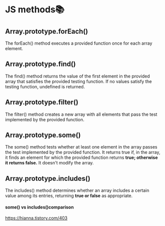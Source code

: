 # JS methods📚

## Array.prototype.forEach()  
The forEach() method executes a provided function once for each array element.

## Array.prototype.find()
The find() method returns the value of the first element in the provided array that satisfies the provided testing function. If no values satisfy the testing function, undefined is returned.

## Array.prototype.filter()  
The filter() method creates a new array with all elements that pass the test implemented by the provided function.

## Array.prototype.some()  
The some() method tests whether at least one element in the array passes the test implemented by the provided function. 
It returns true if, in the array, it finds an element for which the provided function returns **true; otherwise it returns false.**
It doesn't modify the array.

## Array.prototype.includes()  
The includes() method determines whether an array includes a certain value among its entries, returning **true or false** as appropriate.

#### some() vs includes()comparison
  https://hianna.tistory.com/403
